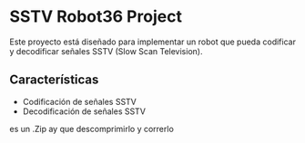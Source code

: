 # SSTV Robot36 Project

Este proyecto está diseñado para implementar un robot que pueda codificar y decodificar señales SSTV (Slow Scan Television).

## Características
- Codificación de señales SSTV
- Decodificación de señales SSTV

es un .Zip ay que descomprimirlo y correrlo
